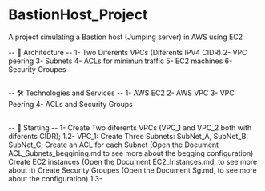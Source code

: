 # BastionHost_Project
A project simulating a Bastion host (Jumping server) in AWS using EC2

-- 📐 Architecture --
1- Two Diferents VPCs (Diferents IPV4 CIDR)
2- VPC peering
3- Subnets
4- ACLs for minimun traffic 
5- EC2 machines 
6- Security Groupes

##

-- 🛠️ Technologies and Services --
1- AWS EC2
2- AWS VPC
3- VPC Peering
4- ACLs and Security Groups

##

-- 🔧 Starting --
1- Create Two diferents VPCs (VPC_1 and VPC_2 both with diferents CIDR);
  1.2- VPC_1:
    Create Three Subnets: SubNet_A, SubNet_B, SubNet_C;
    Create an ACL for each Subnet (Open the Document ACL_Subnets_beggining.md to see more about the begging configuration)
    Create EC2 instances (Open the Document EC2_Instances.md, to see more about it)
    Create Security Groupes (Open the Document Sg.md, to see more about the configuration)
  1.3- 

